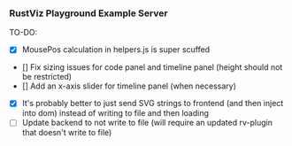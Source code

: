### RustViz Playground Example Server

TO-DO: 
- [x] MousePos calculation in helpers.js is super scuffed
- [] Fix sizing issues for code panel and timeline panel (height should not be restricted) 
- [] Add an x-axis slider for timeline panel (when necessary)
- [x] It's probably better to just send SVG strings to frontend (and then inject into dom) instead of writing to file and then loading
- [ ] Update backend to not write to file (will require an updated rv-plugin that doesn't write to file) 